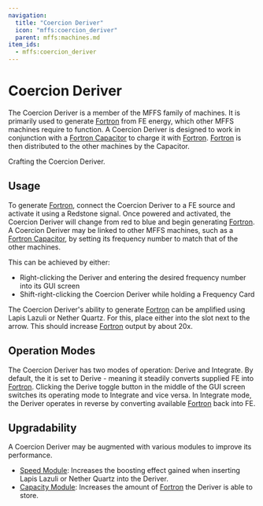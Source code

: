 ```yaml
---
navigation:
  title: "Coercion Deriver"
  icon: "mffs:coercion_deriver"
  parent: mffs:machines.md
item_ids:
  - mffs:coercion_deriver
---
```


# Coercion Deriver

<ItemImage id="mffs:coercion_deriver" />

The <Color id="blue">Coercion Deriver</Color> is a member of the MFFS family of machines. It is primarily used to generate [Fortron](../getting_started/fortron.md) from FE energy, which other MFFS machines require to function. A <Color id="blue">Coercion Deriver</Color> is designed to work in conjunction with a [Fortron Capacitor](./fortron_capacitor.md) to charge it with [Fortron](../getting_started/fortron.md). [Fortron](../getting_started/fortron.md) is then distributed to the other machines by the Capacitor.

Crafting the <Color id="blue">Coercion Deriver</Color>.

<Recipe id="mffs:coercion_deriver" />

## Usage

To generate [Fortron](../getting_started/fortron.md), connect the <Color id="blue">Coercion Deriver</Color> to a FE source and activate it using a Redstone signal. Once powered and activated, the <Color id="blue">Coercion Deriver</Color> will change from red to blue and begin generating [Fortron](../getting_started/fortron.md). A <Color id="blue">Coercion Deriver</Color> may be linked to other MFFS machines, such as a [Fortron Capacitor](./fortron_capacitor.md), by setting its frequency number to match that of the other machines.

This can be achieved by either:
- Right-clicking the Deriver and entering the desired frequency number into its GUI screen
- Shift-right-clicking the Coercion Deriver while holding a Frequency Card

The <Color id="blue">Coercion Deriver</Color>'s ability to generate [Fortron](../getting_started/fortron.md) can be amplified using <Color id="dark_green">Lapis Lazuli</Color> or <Color id="dark_green">Nether Quartz</Color>. For this, place either into the slot next to the arrow. This should increase [Fortron](../getting_started/fortron.md) output by about 20x.

## Operation Modes

The <Color id="blue">Coercion Deriver</Color> has two modes of operation: Derive and Integrate. By default, the it is set to Derive - meaning it steadily converts supplied FE into [Fortron](../getting_started/fortron.md). Clicking the <Color id="dark_green">Derive</Color> toggle button in the middle of the GUI screen switches its operating mode to <Color id="dark_green">Integrate</Color> and vice versa. In Integrate mode, the Deriver operates in reverse by converting available [Fortron](../getting_started/fortron.md) back into FE.

## Upgradability

A Coercion Deriver may be augmented with various modules to improve its performance.
- [<Color id="dark_purple">Speed Module</Color>](../upgrade_modules/speed_module.md): Increases the boosting effect gained when inserting <Color id="dark_green">Lapis Lazuli</Color> or <Color id="dark_green">Nether Quartz</Color> into the Deriver.
- [<Color id="dark_purple">Capacity Module</Color>](../upgrade_modules/capacity_module.md): Increases the amount of [Fortron](../getting_started/fortron.md) the Deriver is able to store.

